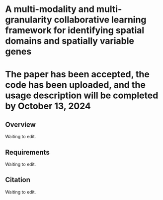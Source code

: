 # A multi-modality and multi-granularity collaborative learning framework for identifying spatial domains and spatially variable genes


# The paper has been accepted, the code has been uploaded, and the usage description will be completed by October 13, 2024

## Overview
Waiting to edit.

## Requirements
Waiting to edit.

## Citation
Waiting to edit.
